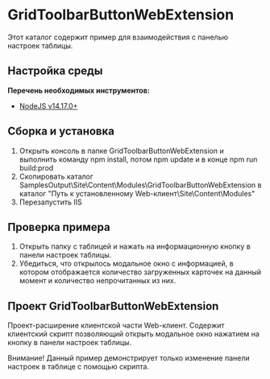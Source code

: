 ﻿# GridToolbarButtonWebExtension

Этот каталог содержит пример для взаимодействия с панелью настроек таблицы.

## Настройка среды

**Перечень необходимых инструментов:** 
* [NodeJS v14.17.0+](https://nodejs.org/en/)

## Сборка и установка

1. Открыть консоль в папке GridToolbarButtonWebExtension и выполнить команду npm install, потом  npm update и в конце npm run build:prod
2. Скопировать каталог SamplesOutput\Site\Content\Modules\GridToolbarButtonWebExtension в каталог "Путь к установленному Web-клиент\Site\Content\Modules"
3. Перезапустить IIS

## Проверка примера

1. Открыть папку с таблицей и нажать на информационную кнопку в панели настроек таблицы.
2. Убедиться, что открылось модальное окно с информацией, в котором отображается количество загруженных карточек на данный момент и количество непрочитанных из них.

## Проект GridToolbarButtonWebExtension

Проект-расширение клиентской части Web-клиент. Содержит клиентский скрипт позволяющий открыть модальное окно нажатием на кнопку в панели настроек таблицы.

Внимание! Данный пример демонстрирует только изменение панели настроек в таблице с помощью скрипта.
